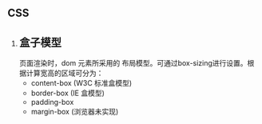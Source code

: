 ## CSS
1. ## 盒子模型
    页面渲染时，dom 元素所采用的 布局模型。可通过box-sizing进行设置。根据计算宽高的区域可分为：
    + content-box (W3C 标准盒模型)
    + border-box (IE 盒模型)
    + padding-box
    + margin-box (浏览器未实现)
